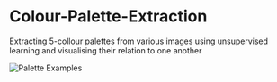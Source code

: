 
# Colour-Palette-Extraction
Extracting 5-collour palettes from various images using unsupervised learning and visualising their relation to one another

![Palette Examples](https://user-images.githubusercontent.com/82210227/129468364-f7f9a8a8-f2bb-491e-94bc-cf5d3c9d4b9b.png)
